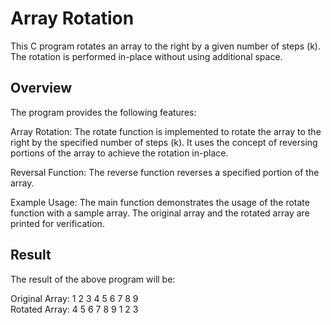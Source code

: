 # Array Rotation
This C program rotates an array to the right by a given number of steps (k). The rotation is performed in-place without using additional space.

## Overview
The program provides the following features:<br>

Array Rotation: The rotate function is implemented to rotate the array to the right by the specified number of steps (k). 
It uses the concept of reversing portions of the array to achieve the rotation in-place. <br>

Reversal Function: The reverse function reverses a specified portion of the array.<br>

Example Usage: The main function demonstrates the usage of the rotate function with a sample array. 
The original array and the rotated array are printed for verification.<br>

## Result
The result of the above program will be:

Original Array: 1 2 3 4 5 6 7 8 9 <br>
Rotated Array: 4 5 6 7 8 9 1 2 3 <br>
